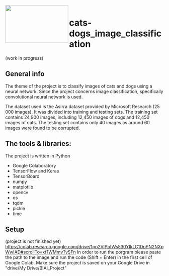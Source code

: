 

<picture>
 <img align="left" width="200" height="120" src="https://static.vecteezy.com/system/resources/thumbnails/005/713/601/small_2x/set-of-funny-cats-cute-hand-drawn-doodle-kittens-pet-animal-illustration-free-vector.jpg">
</picture>

# cats-dogs_image_classification
(work in progress)

## General info
The theme of the project is to classify images of cats and dogs using a neural network. Since the project concerns image classification, specifically convolutional neural network is used.   

The dataset used is the Asirra dataset provided by Microsoft Research (25 000 images). It was divided into training and testing sets. The training set contains 24,900 images, including 12,450 images of dogs and 12,450 images of cats. The testing set contains only 40 images as around 60 images were found to be corrupted. 

## The tools & libraries:
The project is written in Python
- Google Colaboratory
- TensorFlow and Keras
- TensorBoard 
- numpy
- matplotlib
- opencv
- os
- tqdm
- pickle
- time

## Setup
(project is not finished yet) https://colab.research.google.com/drive/1pp2VlPbtWs530YIkLC1DpPN2NXpWwIAD#scrollTo=xf1WMmvTvSFn
In order to run the porgram please paste the path to the image and run the code (Shift + Enter) in the first cell of Google Colab.
Make sure the project is saved on your Google Drive in "drive/My Drive/BIAI_Project"
